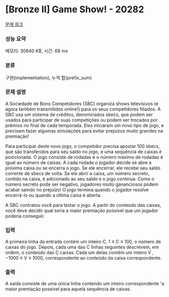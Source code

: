 # [Bronze II] Game Show! - 20282 

[문제 링크](https://www.acmicpc.net/problem/20282) 

### 성능 요약

메모리: 30840 KB, 시간: 68 ms

### 분류

구현(implementation), 누적 합(prefix_sum)

### 문제 설명

<p>A Sociedade de Bons Competidores (SBC) organiza shows televisivos (e agora também transmitidos online!) para os seus competidores filiados. A SBC usa um sistema de créditos, denominados sbecs, que podem ser usados para participar de suas competições ou podem ser trocados por prêmios no final de cada temporada. Eles iniciaram um novo tipo de jogo, e precisam fazer algumas simulações para evitar prejuízos muito grandes na premiação!</p>

<p>Para participar deste novo jogo, o competidor precisa apostar 100 sbecs, que são transferidos para seu saldo no jogo, e uma sequência de caixas é posicionada. O jogo consiste de rodadas e o número máximo de rodadas é igual ao número de caixas. A cada rodada o jogador decide se abre a próxima caixa ou se encerra o jogo. Se ele encerrar, ele recebe seu saldo corrente de sbecs de volta. Se ele abrir a caixa, um número secreto, contido na caixa, é adicionado ao seu saldo e o jogo continua. Como o número secreto pode ser negativo, jogadores muito gananciosos podem acabar saindo no prejuízo! O jogo termina quando o jogador resolve encerrá-lo ou quando a última caixa é aberta.</p>

<p>A SBC contratou você para testar o jogo. A partir do conteúdo das caixas, você deve decidir qual seria a maior premiação possível que um jogador poderia conseguir.</p>

### 입력 

 <p>A primeira linha da entrada contém um inteiro C, 1 ≤ C ≤ 100, o número de caixas do jogo. Depois, cada uma das C linhas seguintes descrevem, em ordem, o conteúdo das C caixas. Cada um delas contém um inteiro V , −1000 ≤ V ≤ 1000, correspondente ao conteúdo da caixa correspondente.</p>

### 출력 

 <p>A saída consiste de uma única linha contendo um inteiro correspondente 'a maior premiação possível para aquela sequência de caixas.</p>

